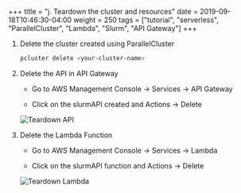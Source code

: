 +++
title = "j. Teardown the cluster and resources"
date = 2019-09-18T10:46:30-04:00
weight = 250
tags = ["tutorial", "serverless", "ParallelCluster", "Lambda", "Slurm", "API Gateway"]
+++


1. Delete the cluster created using ParallelCluster

   ```bash
   pcluster delete <your-cluster-name>
   ```

2. Delete the API in API Gateway

   - Go to AWS Management Console -> Services -> API Gateway

   - Click on the slurmAPI created and Actions -> Delete

   ![Teardown API](/images/serverless/teardown-api-gateway.png)


3. Delete the Lambda Function

   - Go to AWS Management Console -> Services -> Lambda

   - Click on the slurmAPI function and Actions -> Delete

   ![Teardown Lambda](/images/serverless/teardown-lambda.png)





